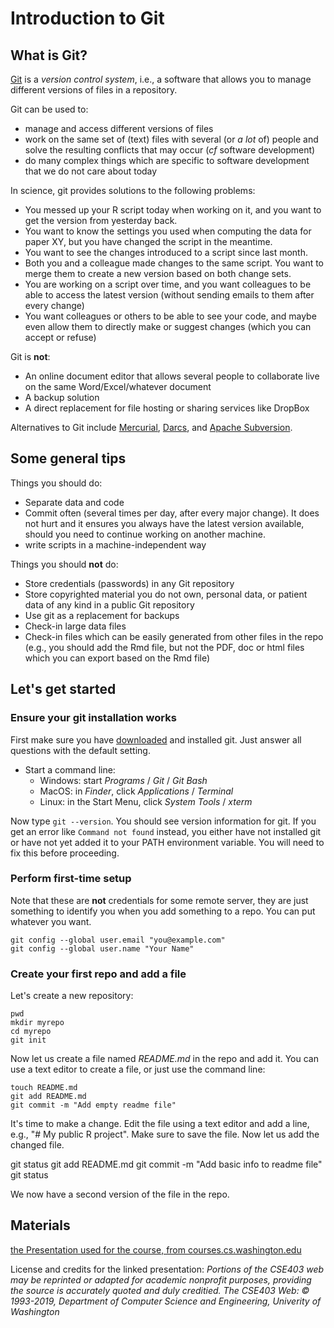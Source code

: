 # Introduction to Git

## What is Git?

[Git](https://git-scm.com/) is a *version control system*, i.e., a software that allows you to manage different versions of files in a repository.

Git can be used to:
* manage and access different versions of files
* work on the same set of (text) files with several (or *a lot* of) people and solve the resulting conflicts that may occur (*cf* software development)
* do many complex things which are specific to software development that we do not care about today

In science, git provides solutions to the following problems:
* You messed up your R script today when working on it, and you want to get the version from yesterday back.
* You want to know the settings you used when computing the data for paper XY, but you have changed the script in the meantime.
* You want to see the changes introduced to a script since last month.
* Both you and a colleague made changes to the same script. You want to merge them to create a new version based on both change sets.
* You are working on a script over time, and you want colleagues to be able to access the latest version (without sending emails to them after every change)
* You want colleagues or others to be able to see your code, and maybe even allow them to directly make or suggest changes (which you can accept or refuse)

Git is **not**:
* An online document editor that allows several people to collaborate live on the same Word/Excel/whatever document
* A backup solution
* A direct replacement for file hosting or sharing services like DropBox


Alternatives to Git include [Mercurial](https://www.mercurial-scm.org/), [Darcs](http://darcs.net/), and [Apache Subversion](https://subversion.apache.org/).

## Some general tips

Things you should do:
* Separate data and code
* Commit often (several times per day, after every major change). It does not hurt and it ensures you always have the latest version available, should you need to continue working on another machine.
* write scripts in a machine-independent way

Things you should **not** do:
* Store credentials (passwords) in any Git repository
* Store copyrighted material you do not own, personal data, or patient data of any kind in a public Git repository
* Use git as a replacement for backups
* Check-in large data files
* Check-in files which can be easily generated from other files in the repo (e.g., you should add the Rmd file, but not the PDF, doc or html files which you can export based on the Rmd file)


## Let's get started

### Ensure your git installation works

First make sure you have [downloaded](https://git-scm.com/) and installed git. Just answer all questions with the default setting.

* Start a command line:
  * Windows: start *Programs* / *Git* / *Git Bash*
  * MacOS: in *Finder*, click *Applications* / *Terminal*
  * Linux: in the Start Menu, click *System Tools* / *xterm*

Now type `git --version`. You should see version information for git. If you get an error like `Command not found` instead, you either have not installed git or have not yet added it to your PATH environment variable. You will need to fix this before proceeding.

### Perform first-time setup

Note that these are **not** credentials for some remote server, they are just something to identify you when you add something to a repo. You can put whatever you want.

    git config --global user.email "you@example.com"
    git config --global user.name "Your Name"
    

### Create your first repo and add a file

Let's create a new repository:

    pwd
    mkdir myrepo
    cd myrepo
    git init

Now let us create a file named *README.md* in the repo and add it. You can use a text editor to create a file, or just use the command line:

    touch README.md
    git add README.md
    git commit -m "Add empty readme file"
    
It's time to make a change. Edit the file using a text editor and add a line, e.g., "# My public R project". Make sure to save the file. Now let us add the changed file.

   git status
   git add README.md
   git commit -m "Add basic info to readme file"
   git status
   
 We now have a second version of the file in the repo.

## Materials

[the Presentation used for the course, from courses.cs.washington.edu](https://courses.cs.washington.edu/courses/cse403/13au/lectures/git.ppt.pdf)

License and credits for the linked presentation: *Portions of the CSE403 web may be reprinted or adapted for academic nonprofit purposes, providing the source is accurately quoted and duly creditied. The CSE403 Web: © 1993-2019, Department of Computer Science and Engineering, Univerity of Washington*
